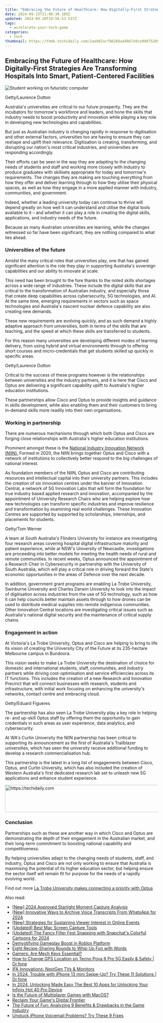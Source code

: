 ```yaml
---
title: "Embracing the Future of Healthcare: How Digitally-First Strategies Are Transforming Hospitals Into Smart, Patient-Centered Facilities"
date: 2024-09-15T21:48:30.105Z
updated: 2024-09-20T19:56:53.537Z
tags:
  - accelerate-your-tech-game
categories:
  - tech
thumbnail: https://thmb.techidaily.com/2aeb02acf862b6ad4b67e9ce99d75289c32cf73cca9a229e16ca142428daa51f.jpg
---
```


## Embracing the Future of Healthcare: How Digitally-First Strategies Are Transforming Hospitals Into Smart, Patient-Centered Facilities

![Student working on futuristic computer](https://www.zdnet.com/a/img/resize/3425da1c72f16de3897d888e7d527fc8c9bb5d9a/2023/04/19/86307259-e15e-4a6e-836c-f702bc9e0424/optusmultiplexer-article12-image4.jpg?auto=webp&width=1280)

Getty/Laurence Dutton

Australia's universities are critical to our future prosperity. They are the incubators for tomorrow's workforce and leaders, and hone the skills that industry needs to boost productivity and innovation while playing a key role in developing new technologies and capabilities.

But just as Australian industry is changing rapidly in response to digitisation and other external factors, universities too are having to ensure they can reshape and uplift their relevance. Digitisation is creating, transforming, and disrupting our nation's most critical industries, and universities are responding accordingly.

Their efforts can be seen in the way they are adapting to the changing needs of students and staff and working more closely with industry to produce graduates with skillsets appropriate for today and tomorrow's requirements. The changes they are making are touching everything from how they offer and deliver learning through to how they utilise their physical spaces, as well as how they engage in a more applied manner with industry, communities, and government.

Indeed, whether a leading university today can continue to thrive will depend greatly on how well it can understand and utilise the digital tools available to it – and whether it can play a role in creating the digital skills, applications, and industry needs of the future.

Because as many Australian universities are learning, while the changes witnessed so far have been significant, they are nothing compared to what lies ahead.

### **Universities of the future**

Amidst the many critical roles that universities play, one that has gained significant attention is the role they play in supporting Australia's sovereign capabilities and our ability to innovate at scale.

This need has been brought to the fore thanks to the noted skills shortages across a wide range of industries. These include the digital skills that are critical to the transformation of Australian industry, and especially those that create deep capabilities across cybersecurity, 5G technologies, and AI. At the same time, emerging requirements in sectors such as space technologies and Australia's nascent nuclear defence capability are also creating new demands.

These new requirements are evolving quickly, and as such demand a highly adaptive approach from universities, both in terms of the skills that are teaching, and the speed at which these skills are transferred to students.

For this reason many universities are developing different modes of learning delivery, from using hybrid and virtual environments through to offering short courses and micro-credentials that get students skilled up quickly in specific areas.

Getty/Laurence Dutton

Critical to the success of these programs however is the relationships between universities and the industry partners, and it is here that Cisco and Optus are delivering a significant capability uplift to Australia's higher education institutions.

These partnerships allow Cisco and Optus to provide insights and guidance in skills development, while also enabling them and their customers to bring in-demand skills more readily into their own organisations.

### **Working in partnership**

There are numerous mechanisms through which both Optus and Cisco are forging close relationships with Australia's higher education institutions.

Prominent amongst these is the [National Industry Innovation Network (NIIN).](https://www.cisco.com/c/m/en%5Fau/niin.html) Formed in 2020, the NIIN brings together Optus and Cisco with a network of institutions to collectively better respond to the big challenges of national interest.

As foundation members of the NIIN, Optus and Cisco are contributing resources and intellectual capital into their university partners. This includes the creation of six innovation centres under the banner of Innovation Central, a network of 5G Innovation Labs that will form the foundation for true industry based applied research and innovation, accompanied by the appointment of University Research Chairs who are helping explore how new technologies can transform specific industries and improve resilience and transformation by examining real world challenges. These Innovation Centres are supported by supported by scholarships, internships, and placements for students.

Getty/Tom Werner

A team at South Australia's Flinders University for instance are investigating four research areas covering hospital digital infrastructure maturity and patient experience, while at NSW's University of Newcastle, investigations are proceeding into better models for meeting the health needs of rural and remote communities. In recent weeks, Optus announced the appointment of a Research Chair in Cybersecurity in partnership with the University of South Australia, which will play a critical role in driving forward the State's economic opportunities in the areas of Defence over the next decade.

In addition, government grant programs are enabling La Trobe University, Swinburne University and Charles Darwin University to look into the impact of digitisation across industries from the use of 5G technology, such as how it can help councils better maintain assets through to how drones can be used to distribute medical supplies into remote indigenous communities. Other Innovation Central locations are investigating critical issues such as Australia's national digital security and the maintenance of critical supply chains.

### **Engagement in action**

At Victoria's La Trobe University, Optus and Cisco are helping to bring to life its vision of creating the University City of the Future at its 235-hectare Melbourne campus in Bundoora.

This vision seeks to make La Trobe University the destination of choice for domestic and international students, staff, communities, and industry partners while driving cost-optimisation and service efficiencies across its IT functions. This includes the creation of a new Research and Innovation Precinct that will connect businesses with research, students and infrastructure, with initial work focusing on enhancing the university's networks, contact centre and embracing cloud.

Getty/Eduard Figueres

The partnership has also seen La Trobe University play a key role in helping re- and up-skill Optus staff by offering them the opportunity to gain credentials in such areas as user experience, data analytics, and cybersecurity.

At WA's Curtin University the NIIN partnership has been critical to supporting its announcement as the first of Australia's Trailblazer universities, which has seen the university receive additional funding to develop a research commercialisation hub.

This partnership is the latest in a long list of engagements between Cisco, Optus, and Curtin University, which has also included the creation of Western Australia's first dedicated research lab set to unleash new 5G applications and enhance student experience.

<!-- affiliate ads begin -->
<a href="https://appsumo.8odi.net/c/5597632/2082521/7443" target="_top" id="2082521">
  <img src="//a.impactradius-go.com/display-ad/7443-2082521" border="0" alt="https://techidaily.com" width="728" height="90"/>
</a>
<img height="0" width="0" src="https://appsumo.8odi.net/i/5597632/2082521/7443" style="position:absolute;visibility:hidden;" border="0" />
<!-- affiliate ads end -->

### **Conclusion**

Partnerships such as these are another way in which Cisco and Optus are demonstrating the depth of their engagement in the Australian market, and their long-term commitment to boosting national capability and competitiveness.

By helping universities adapt to the changing needs of students, staff, and industry, Optus and Cisco are not only working to ensure that Australia is maximising the potential of its higher education sector, but helping ensure the sector itself will remain fit for purpose for the needs of a rapidly evolving world.

Find out more [La Trobe University makes connecting a priority with Optus](https://www.optus.com.au/enterprise/accelerate/communications/la-trobe-university-makes-connecting-a-priority-with-optus)

<ins class="adsbygoogle"
     style="display:block"
     data-ad-format="autorelaxed"
     data-ad-client="ca-pub-7571918770474297"
     data-ad-slot="1223367746"></ins>

<ins class="adsbygoogle"
     style="display:block"
     data-ad-client="ca-pub-7571918770474297"
     data-ad-slot="8358498916"
     data-ad-format="auto"
     data-full-width-responsive="true"></ins>

<span class="atpl-alsoreadstyle">Also read:</span>
<div><ul>
<li><a href="https://vimeo-videos.techidaily.com/new-2024-approved-starlight-moment-capture-analysis/"><u>[New] 2024 Approved Starlight Moment Capture Analysis</u></a></li>
<li><a href="https://remote-screen-capture.techidaily.com/new-innovative-ways-to-archive-voice-transcripts-from-whatsapp-for-2024/"><u>[New] Innovative Ways to Archive Voice Transcripts From WhatsApp for 2024</u></a></li>
<li><a href="https://fox-direct.techidaily.com/new-strategies-for-sustaining-viewer-interest-in-online-events/"><u>[New] Strategies for Sustaining Viewer Interest in Online Events</u></a></li>
<li><a href="https://visual-screen-recording.techidaily.com/updated-best-mac-screen-capture-tools/"><u>[Updated] Best Mac Screen Capture Tools</u></a></li>
<li><a href="https://fox-friendly.techidaily.com/updated-the-fancy-filter-fest-snapping-with-snapchats-colorful-cartoons-for-2024/"><u>[Updated] The Fancy Filter Fest Snapping with Snapchat's Colorful Cartoons for 2024</u></a></li>
<li><a href="https://games-able.techidaily.com/demystifying-gameplay-boost-in-roblox-platform/"><u>Demystifying Gameplay Boost in Roblox Platform</u></a></li>
<li><a href="https://games-able.techidaily.com/eight-recipe-sharing-rounds-to-whip-up-fun-with-words/"><u>Eight Recipe-Sharing Rounds to Whip Up Fun with Words</u></a></li>
<li><a href="https://games-able.techidaily.com/gamers-are-mech-keys-essential/"><u>Gamers: Are Mech Keys Essential?</u></a></li>
<li><a href="https://location-social.techidaily.com/how-to-change-gps-location-on-tecno-pova-6-pro-5g-easily-and-safely-drfone-by-drfone-virtual-android/"><u>How to Change GPS Location on Tecno Pova 6 Pro 5G Easily & Safely | Dr.fone</u></a></li>
<li><a href="https://games-able.techidaily.com/ifa-innovations-nextgen-tvs-and-monitors/"><u>IFA Innovations: NextGen TVs & Monitors</u></a></li>
<li><a href="https://iphone-unlock.techidaily.com/in-2024-trouble-with-iphone-13-mini-swipe-up-try-these-11-solutions-drfone-by-drfone-ios/"><u>In 2024, Trouble with iPhone 13 mini Swipe-Up? Try These 11 Solutions | Dr.fone</u></a></li>
<li><a href="https://unlock-android.techidaily.com/in-2024-unlocking-made-easy-the-best-10-apps-for-unlocking-your-infinix-hot-40-pro-device-by-drfone-android/"><u>In 2024, Unlocking Made Easy The Best 10 Apps for Unlocking Your Infinix Hot 40 Pro Device</u></a></li>
<li><a href="https://games-able.techidaily.com/is-the-future-of-multiplayer-games-with-macos/"><u>Is the Future of Multiplayer Games with MacOS?</u></a></li>
<li><a href="https://games-able.techidaily.com/reclaim-your-games-digital-frontier/"><u>Reclaim Your Game's Digital Frontier</u></a></li>
<li><a href="https://games-able.techidaily.com/the-future-of-fun-analyzing-9-benefits-and-drawbacks-in-the-game-industry/"><u>The Future of Fun: Analyzing 9 Benefits & Drawbacks in the Game Industry</u></a></li>
<li><a href="https://fox-that.techidaily.com/unstuck-iphone-voicemail-problems-try-these-9-fixes/"><u>Unstuck iPhone Voicemail Problems? Try These 9 Fixes</u></a></li>
</ul></div>

